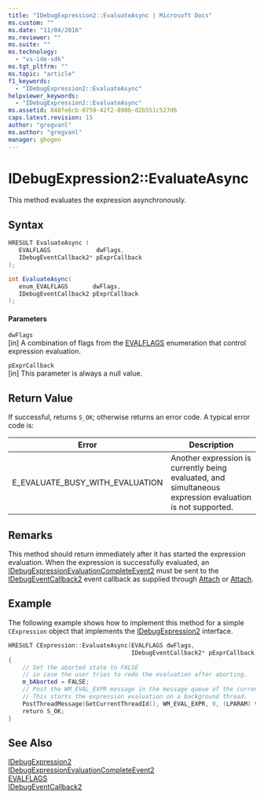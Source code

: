 ```yaml
---
title: "IDebugExpression2::EvaluateAsync | Microsoft Docs"
ms.custom: ""
ms.date: "11/04/2016"
ms.reviewer: ""
ms.suite: ""
ms.technology: 
  - "vs-ide-sdk"
ms.tgt_pltfrm: ""
ms.topic: "article"
f1_keywords: 
  - "IDebugExpression2::EvaluateAsync"
helpviewer_keywords: 
  - "IDebugExpression2::EvaluateAsync"
ms.assetid: 848fe6cb-0759-42f2-890b-d2b551c527d6
caps.latest.revision: 15
author: "gregvanl"
ms.author: "gregvanl"
manager: ghogen
---
```

# IDebugExpression2::EvaluateAsync
This method evaluates the expression asynchronously.  
  
## Syntax  
  
```cpp  
HRESULT EvaluateAsync (   
   EVALFLAGS             dwFlags,  
   IDebugEventCallback2* pExprCallback  
);  
```  
  
```csharp  
int EvaluateAsync(  
   enum_EVALFLAGS       dwFlags,   
   IDebugEventCallback2 pExprCallback  
);  
```  
  
#### Parameters  
 `dwFlags`  
 [in] A combination of flags from the [EVALFLAGS](../../../extensibility/debugger/reference/evalflags.md) enumeration that control expression evaluation.  
  
 `pExprCallback`  
 [in] This parameter is always a null value.  
  
## Return Value  
 If successful, returns `S_OK`; otherwise returns an error code. A typical error code is:  
  
|Error|Description|  
|-----------|-----------------|  
|E_EVALUATE_BUSY_WITH_EVALUATION|Another expression is currently being evaluated, and simultaneous expression evaluation is not supported.|  
  
## Remarks  
 This method should return immediately after it has started the expression evaluation. When the expression is successfully evaluated, an [IDebugExpressionEvaluationCompleteEvent2](../../../extensibility/debugger/reference/idebugexpressionevaluationcompleteevent2.md) must be sent to the [IDebugEventCallback2](../../../extensibility/debugger/reference/idebugeventcallback2.md) event callback as supplied through [Attach](../../../extensibility/debugger/reference/idebugprogram2-attach.md) or [Attach](../../../extensibility/debugger/reference/idebugengine2-attach.md).  
  
## Example  
 The following example shows how to implement this method for a simple `CExpression` object that implements the [IDebugExpression2](../../../extensibility/debugger/reference/idebugexpression2.md) interface.  
  
```cpp  
HRESULT CExpression::EvaluateAsync(EVALFLAGS dwFlags,  
                                   IDebugEventCallback2* pExprCallback)  
{  
    // Set the aborted state to FALSE  
    // in case the user tries to redo the evaluation after aborting.  
    m_bAborted = FALSE;  
    // Post the WM_EVAL_EXPR message in the message queue of the current thread.  
    // This starts the expression evaluation on a background thread.  
    PostThreadMessage(GetCurrentThreadId(), WM_EVAL_EXPR, 0, (LPARAM) this);  
    return S_OK;  
}  
```  
  
## See Also  
 [IDebugExpression2](../../../extensibility/debugger/reference/idebugexpression2.md)   
 [IDebugExpressionEvaluationCompleteEvent2](../../../extensibility/debugger/reference/idebugexpressionevaluationcompleteevent2.md)   
 [EVALFLAGS](../../../extensibility/debugger/reference/evalflags.md)   
 [IDebugEventCallback2](../../../extensibility/debugger/reference/idebugeventcallback2.md)